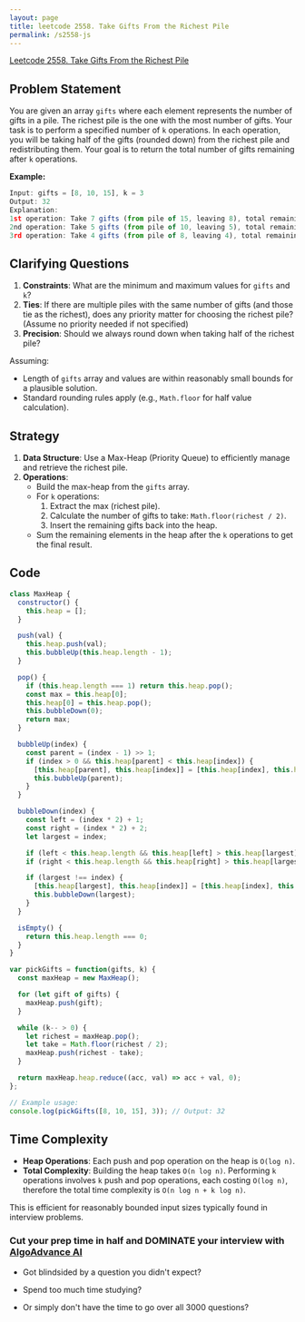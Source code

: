 ```yaml
---
layout: page
title: leetcode 2558. Take Gifts From the Richest Pile
permalink: /s2558-js
---
```

[Leetcode 2558. Take Gifts From the Richest Pile](https://algoadvance.github.io/algoadvance/l2558)
## Problem Statement

You are given an array `gifts` where each element represents the number of gifts in a pile. The richest pile is the one with the most number of gifts. Your task is to perform a specified number of `k` operations. In each operation, you will be taking half of the gifts (rounded down) from the richest pile and redistributing them. Your goal is to return the total number of gifts remaining after `k` operations.

**Example:**

```javascript
Input: gifts = [8, 10, 15], k = 3
Output: 32
Explanation:
1st operation: Take 7 gifts (from pile of 15, leaving 8), total remaining = 8+10+8 = 26
2nd operation: Take 5 gifts (from pile of 10, leaving 5), total remaining = 8+5+8 = 21
3rd operation: Take 4 gifts (from pile of 8, leaving 4), total remaining = 4+5+8 = 17
```

## Clarifying Questions

1. **Constraints**: What are the minimum and maximum values for `gifts` and `k`?
2. **Ties**: If there are multiple piles with the same number of gifts (and those tie as the richest), does any priority matter for choosing the richest pile? (Assume no priority needed if not specified)
3. **Precision**: Should we always round down when taking half of the richest pile?

Assuming:
- Length of `gifts` array and values are within reasonably small bounds for a plausible solution.
- Standard rounding rules apply (e.g., `Math.floor` for half value calculation).

## Strategy

1. **Data Structure**: Use a Max-Heap (Priority Queue) to efficiently manage and retrieve the richest pile.
2. **Operations**:
   - Build the max-heap from the `gifts` array.
   - For `k` operations:
     1. Extract the max (richest pile).
     2. Calculate the number of gifts to take: `Math.floor(richest / 2)`.
     3. Insert the remaining gifts back into the heap.
   - Sum the remaining elements in the heap after the `k` operations to get the final result.

## Code

```javascript
class MaxHeap {
  constructor() {
    this.heap = [];
  }

  push(val) {
    this.heap.push(val);
    this.bubbleUp(this.heap.length - 1);
  }

  pop() {
    if (this.heap.length === 1) return this.heap.pop();
    const max = this.heap[0];
    this.heap[0] = this.heap.pop();
    this.bubbleDown(0);
    return max;
  }

  bubbleUp(index) {
    const parent = (index - 1) >> 1;
    if (index > 0 && this.heap[parent] < this.heap[index]) {
      [this.heap[parent], this.heap[index]] = [this.heap[index], this.heap[parent]];
      this.bubbleUp(parent);
    }
  }

  bubbleDown(index) {
    const left = (index * 2) + 1;
    const right = (index * 2) + 2;
    let largest = index;

    if (left < this.heap.length && this.heap[left] > this.heap[largest]) largest = left;
    if (right < this.heap.length && this.heap[right] > this.heap[largest]) largest = right;

    if (largest !== index) {
      [this.heap[largest], this.heap[index]] = [this.heap[index], this.heap[largest]];
      this.bubbleDown(largest);
    }
  }

  isEmpty() {
    return this.heap.length === 0;
  }
}

var pickGifts = function(gifts, k) {
  const maxHeap = new MaxHeap();

  for (let gift of gifts) {
    maxHeap.push(gift);
  }

  while (k-- > 0) {
    let richest = maxHeap.pop();
    let take = Math.floor(richest / 2);
    maxHeap.push(richest - take);
  }

  return maxHeap.heap.reduce((acc, val) => acc + val, 0);
};

// Example usage:
console.log(pickGifts([8, 10, 15], 3)); // Output: 32
```

## Time Complexity

- **Heap Operations**: Each push and pop operation on the heap is `O(log n)`.
- **Total Complexity**: Building the heap takes `O(n log n)`. Performing `k` operations involves `k` push and pop operations, each costing `O(log n)`, therefore the total time complexity is `O(n log n + k log n)`.

This is efficient for reasonably bounded input sizes typically found in interview problems.


### Cut your prep time in half and DOMINATE your interview with [AlgoAdvance AI](https://algoAdvance.com)

- Got blindsided by a question you didn't expect?

- Spend too much time studying?

- Or simply don't have the time to go over all 3000 questions?

